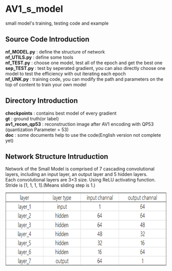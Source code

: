 # AV1_s_model
small model's training, testing code and example
## Source Code Introduction
**nf_MODEL.py** : define the structure of network  
**nf_UTILS.py** : define some tools  
**nf_TEST.py** : choose one model, test all of the epoch and get the best one  
**sep_TEST.py** : test by seperated gradient, you can also directly choose one model to test the efficiency with out iterating each epoch  
**nf_UNK.py** : training code, you can modify the path and parameters on the top of content to train your own model  
## Directory Introduction  
**checkpoints** : contains best model of every gradient  
**gt** : ground truth(or label)  
**av1_recon_qp53** : reconstruction image after AV1 encoding with QP53 (quantization Parameter = 53)  
**doc** : some documents help to use the code(English version not complete yet)  
## Network Structure Intruduction
  Network of the Small Model is comprised of 7 cascading convolutional layers, including an input layer, an output layer and 5 hidden layers.  
  Each convolutional layers are 3×3 size. Using ReLU activating function. Stride is [1, 1, 1, 1].(Means sliding step is 1.)  
<div align=center>
   <img width="705" height="228" src="img/network_structure.png"/>
</div>
